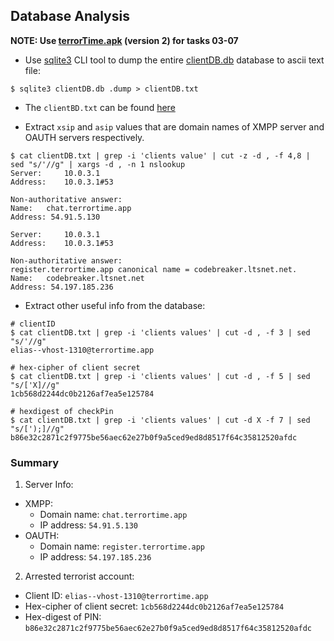 ## Database Analysis

**NOTE: Use [terrorTime.apk](../assets/terrorTime.apk) (version 2) for tasks 03-07**

* Use [sqlite3](https://sqlite.org/cli.html) CLI tool to dump the entire [clientDB.db](../assets/clientDB.db) database to ascii text file:
```shell
$ sqlite3 clientDB.db .dump > clientDB.txt
```
* The `clientBD.txt` can be found [here](../assets/clientDB.txt)

* Extract `xsip` and `asip` values that are domain names of XMPP server and OAUTH servers respectively.
```shell
$ cat clientDB.txt | grep -i 'clients value' | cut -z -d , -f 4,8 | sed "s/'//g" | xargs -d , -n 1 nslookup
Server:		10.0.3.1
Address:	10.0.3.1#53

Non-authoritative answer:
Name:	chat.terrortime.app
Address: 54.91.5.130

Server:		10.0.3.1
Address:	10.0.3.1#53

Non-authoritative answer:
register.terrortime.app	canonical name = codebreaker.ltsnet.net.
Name:	codebreaker.ltsnet.net
Address: 54.197.185.236
```
* Extract other useful info from the database:
```shell
# clientID
$ cat clientDB.txt | grep -i 'clients values' | cut -d , -f 3 | sed "s/'//g"
elias--vhost-1310@terrortime.app

# hex-cipher of client secret 
$ cat clientDB.txt | grep -i 'clients values' | cut -d , -f 5 | sed "s/['X]//g"
1cb568d2244dc0b2126af7ea5e125784

# hexdigest of checkPin
$ cat clientDB.txt | grep -i 'clients values' | cut -d X -f 7 | sed "s/[');]//g"
b86e32c2871c2f9775be56aec62e27b0f9a5ced9ed8d8517f64c35812520afdc
```
### Summary
1. Server Info:
* XMPP:
  * Domain name: `chat.terrortime.app`
  * IP address: `54.91.5.130`
* OAUTH:
  * Domain name: `register.terrortime.app`
  * IP address: `54.197.185.236`

2. Arrested terrorist account:
* Client ID: `elias--vhost-1310@terrortime.app`
* Hex-cipher of client secret: `1cb568d2244dc0b2126af7ea5e125784`
* Hex-digest of PIN: `b86e32c2871c2f9775be56aec62e27b0f9a5ced9ed8d8517f64c35812520afdc`
